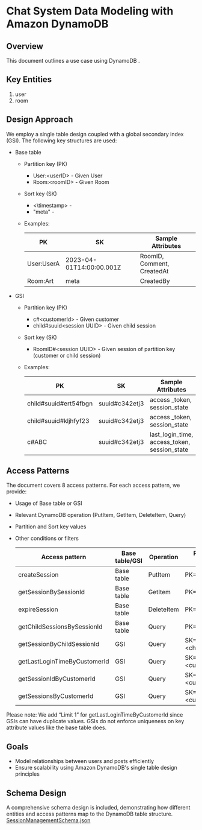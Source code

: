 # Chat System Data Modeling with Amazon DynamoDB

## Overview

This document outlines a use case using DynamoDB .

## Key Entities

1. user
2. room

## Design Approach

We employ a single table design coupled with a global secondary index (GSI). 
The following key structures are used:

  - Base table 
    - Partition key (PK)
      - User:\<userID\> - Given User
      - Room:\<roomID\> - Given Room
    - Sort key (SK)
      - <\timestamp\> -
      - "meta" - 

    - Examples:  

      | PK | SK | Sample Attributes |
      | ----------- | ----------- | ----------- |
      | User:UserA | 2023-04-01T14:00:00.001Z | RoomID, Comment, CreatedAt |
      | Room:Art | meta | CreatedBy |

  - GSI
    - Partition key (PK)
      - c#\<customerId\> - Given customer
      - child#suuid\<session UUID\> - Given child session
    - Sort key (SK)
      - RoomID#\<session UUID\> - Given session of partition key (customer or child session)

    - Examples:  

      | PK | SK | Sample Attributes |
      | ----------- | ----------- | ----------- |
      | child#suuid#ert54fbgn | suuid#c342etj3 | access _token, session_state |
      | child#suuid#kljhfyf23 | suuid#c342etj3 | access _token, session_state |
      | c#ABC | suuid#c342etj3 | last_login_time, access_token, session_state |


## Access Patterns

The document covers 8 access patterns. For each access pattern, we provide:
- Usage of Base table or GSI
- Relevant DynamoDB operation (PutItem, GetItem, DeleteItem, Query)
- Partition and Sort key values
- Other conditions or filters

  | Access pattern | Base table/GSI | Operation | Partition key value | Sort key value | Other conditions/Filters |
  | ----------- | ----------- | ----------- | ----------- | ----------- | ----------- |
  | createSession | Base table | PutItem | PK=\<session_id\> | SK=customer_id | |
  | getSessionBySessionId | Base table | GetItem | PK=\<session_id\> | SK=customer_id | |
  | expireSession | Base table | DeleteItem | PK=\<session_id\> | SK=customer_id | |
  | getChildSessionsBySessionId | Base table | Query | PK=\<session_id\> | SK begins_with “child#”| |
  | getSessionByChildSessionId | GSI | Query | SK=\<child_session_id\> | SK begins_with “child#” | |
  | getLastLoginTimeByCustomerId | GSI | Query | SK=\<customer_id\> | | Limit 1 |
  | getSessionIdByCustomerId | GSI | Query | SK=\<customer_id\> | PK=session_id | |
  | getSessionsByCustomerId | GSI | Query | SK=\<customer_id\> | | |
  
Please note: We add “Limit 1” for getLastLoginTimeByCustomerId since GSIs can have duplicate values. GSIs do not enforce uniqueness on key attribute values like the base table does.

## Goals

- Model relationships between users and posts efficiently
- Ensure scalability using Amazon DynamoDB's single table design principles

## Schema Design

A comprehensive schema design is included, demonstrating how different entities and access patterns map to the DynamoDB table structure. [SessionManagementSchema.json](https://github.com/aws-samples/aws-dynamodb-examples/blob/master/schema_design/SchemaExamples/SessionManagement/SessionManagementSchema.json)
